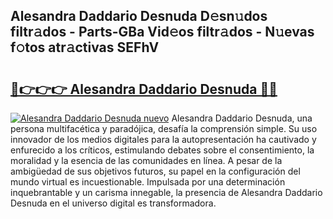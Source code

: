 ## Alesandra Daddario Desnuda D𝚎sn𝚞dos filtr𝚊dos - Parts-GBa Vid𝚎os filtr𝚊dos - N𝚞evas f𝚘tos atr𝚊ctivas SEFhV

# <h2><a href="http://mb6eap.tromn.icu/?c=Alesandra+Daddario+Desnuda">🔗👉👉👉 Alesandra Daddario Desnuda 🔗🔗</a></h2>

[![Alesandra Daddario Desnuda nuevo](https://i.imgur.com/pEAQMta.gif)](http://mb6eap.tromn.icu/?c=Alesandra+Daddario+Desnuda)
Alesandra Daddario Desnuda, una persona multifacética y paradójica, desafía la comprensión simple. Su uso innovador de los medios digitales para la autopresentación ha cautivado y enfurecido a los críticos, estimulando debates sobre el consentimiento, la moralidad y la esencia de las comunidades en línea. A pesar de la ambigüedad de sus objetivos futuros, su papel en la configuración del mundo virtual es incuestionable. Impulsada por una determinación inquebrantable y un carisma innegable, la presencia de Alesandra Daddario Desnuda en el universo digital es transformadora.
